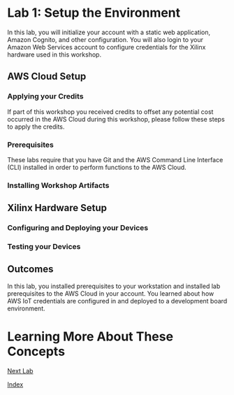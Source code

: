 # Lab 1: Setup the Environment

In this lab, you will initialize your account with a static web application, Amazon Cognito, and other configuration.  You will also login to your Amazon Web Services account to configure credentials for the Xilinx hardware used in this workshop.


## AWS Cloud Setup

### Applying your Credits

If part of this workshop you received credits to offset any potential cost occurred in the AWS Cloud during this workshop, please follow these steps to apply the credits.

### Prerequisites

These labs require that you have Git and the AWS Command Line Interface (CLI) installed in order to perform functions to the AWS Cloud.



### Installing Workshop Artifacts


## Xilinx Hardware Setup

### Configuring and Deploying your Devices


### Testing your Devices


## Outcomes
In this lab, you installed prerequisites to your workstation and installed lab prerequisites to the AWS Cloud in your account. You learned about how AWS IoT credentials are configured in and deployed to a development board environment. 

# Learning More About These Concepts


[Next Lab](./Lab2.md)

[Index](./README.md)



